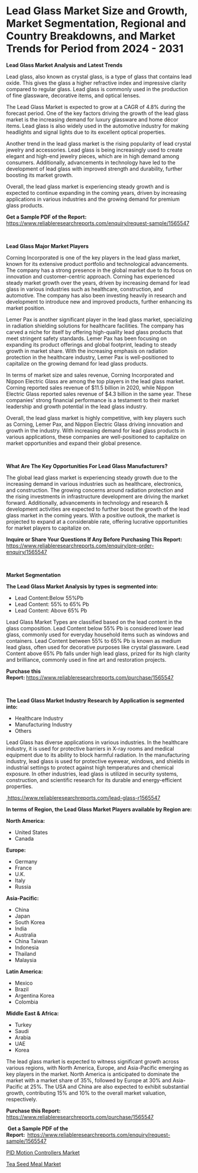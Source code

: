 <p><h1>Lead Glass Market Size and Growth, Market Segmentation, Regional and Country Breakdowns, and Market Trends for Period from 2024 -  2031</h1></p><p><strong>Lead Glass Market Analysis and Latest Trends</strong></p>
<p><p>Lead glass, also known as crystal glass, is a type of glass that contains lead oxide. This gives the glass a higher refractive index and impressive clarity compared to regular glass. Lead glass is commonly used in the production of fine glassware, decorative items, and optical lenses.</p><p>The Lead Glass Market is expected to grow at a CAGR of 4.8% during the forecast period. One of the key factors driving the growth of the lead glass market is the increasing demand for luxury glassware and home décor items. Lead glass is also widely used in the automotive industry for making headlights and signal lights due to its excellent optical properties.</p><p>Another trend in the lead glass market is the rising popularity of lead crystal jewelry and accessories. Lead glass is being increasingly used to create elegant and high-end jewelry pieces, which are in high demand among consumers. Additionally, advancements in technology have led to the development of lead glass with improved strength and durability, further boosting its market growth.</p><p>Overall, the lead glass market is experiencing steady growth and is expected to continue expanding in the coming years, driven by increasing applications in various industries and the growing demand for premium glass products.</p></p>
<p><strong>Get a Sample PDF of the Report:&nbsp;</strong> <a href="https://www.reliableresearchreports.com/enquiry/request-sample/1565547">https://www.reliableresearchreports.com/enquiry/request-sample/1565547</a></p>
<p>&nbsp;</p>
<p><strong>Lead Glass Major Market Players</strong></p>
<p><p>Corning Incorporated is one of the key players in the lead glass market, known for its extensive product portfolio and technological advancements. The company has a strong presence in the global market due to its focus on innovation and customer-centric approach. Corning has experienced steady market growth over the years, driven by increasing demand for lead glass in various industries such as healthcare, construction, and automotive. The company has also been investing heavily in research and development to introduce new and improved products, further enhancing its market position.</p><p>Lemer Pax is another significant player in the lead glass market, specializing in radiation shielding solutions for healthcare facilities. The company has carved a niche for itself by offering high-quality lead glass products that meet stringent safety standards. Lemer Pax has been focusing on expanding its product offerings and global footprint, leading to steady growth in market share. With the increasing emphasis on radiation protection in the healthcare industry, Lemer Pax is well-positioned to capitalize on the growing demand for lead glass products.</p><p>In terms of market size and sales revenue, Corning Incorporated and Nippon Electric Glass are among the top players in the lead glass market. Corning reported sales revenue of $11.5 billion in 2020, while Nippon Electric Glass reported sales revenue of $4.3 billion in the same year. These companies’ strong financial performance is a testament to their market leadership and growth potential in the lead glass industry.</p><p>Overall, the lead glass market is highly competitive, with key players such as Corning, Lemer Pax, and Nippon Electric Glass driving innovation and growth in the industry. With increasing demand for lead glass products in various applications, these companies are well-positioned to capitalize on market opportunities and expand their global presence.</p></p>
<p>&nbsp;</p>
<p><strong>What Are The Key Opportunities For Lead Glass Manufacturers?</strong></p>
<p><p>The global lead glass market is experiencing steady growth due to the increasing demand in various industries such as healthcare, electronics, and construction. The growing concerns around radiation protection and the rising investments in infrastructure development are driving the market forward. Additionally, advancements in technology and research & development activities are expected to further boost the growth of the lead glass market in the coming years. With a positive outlook, the market is projected to expand at a considerable rate, offering lucrative opportunities for market players to capitalize on.</p></p>
<p><strong>Inquire or Share Your Questions If Any Before Purchasing This Report:</strong> <a href="https://www.reliableresearchreports.com/enquiry/pre-order-enquiry/1565547">https://www.reliableresearchreports.com/enquiry/pre-order-enquiry/1565547</a></p>
<p>&nbsp;</p>
<p><strong>Market Segmentation</strong></p>
<p><strong>The Lead Glass Market Analysis by types is segmented into:</strong></p>
<p><ul><li>Lead Content:Below 55%Pb</li><li>Lead Content: 55% to 65% Pb</li><li>Lead Content: Above 65% Pb</li></ul></p>
<p><p>Lead Glass Market Types are classified based on the lead content in the glass composition. Lead Content below 55% Pb is considered lower lead glass, commonly used for everyday household items such as windows and containers. Lead Content between 55% to 65% Pb is known as medium lead glass, often used for decorative purposes like crystal glassware. Lead Content above 65% Pb falls under high lead glass, prized for its high clarity and brilliance, commonly used in fine art and restoration projects.</p></p>
<p><strong>Purchase this Report:&nbsp;</strong><a href="https://www.reliableresearchreports.com/purchase/1565547">https://www.reliableresearchreports.com/purchase/1565547</a></p>
<p>&nbsp;</p>
<p><strong>The Lead Glass Market Industry Research by Application is segmented into:</strong></p>
<p><ul><li>Healthcare Industry</li><li>Manufacturing Industry</li><li>Others</li></ul></p>
<p><p>Lead Glass has diverse applications in various industries. In the healthcare industry, it is used for protective barriers in X-ray rooms and medical equipment due to its ability to block harmful radiation. In the manufacturing industry, lead glass is used for protective eyewear, windows, and shields in industrial settings to protect against high temperatures and chemical exposure. In other industries, lead glass is utilized in security systems, construction, and scientific research for its durable and energy-efficient properties.</p></p>
<p><a href="https://www.reliableresearchreports.com/lead-glass-r1565547">&nbsp;https://www.reliableresearchreports.com/lead-glass-r1565547</a></p>
<p><strong>In terms of Region, the Lead Glass Market Players available by Region are:</strong></p>
<p>
    <p> <strong> North America: </strong>
        <ul>
            <li>United States</li>
            <li>Canada</li>
        </ul>
        </p> 
    <p> <strong> Europe: </strong>
        <ul>
            <li>Germany</li>
            <li>France</li>
            <li>U.K.</li>
            <li>Italy</li>
            <li>Russia</li>
        </ul>
        </p> 
    <p> <strong> Asia-Pacific: </strong>
        <ul>
            <li>China</li>
            <li>Japan</li>
            <li>South Korea</li>
            <li>India</li>
            <li>Australia</li>
            <li>China Taiwan</li>
            <li>Indonesia</li>
            <li>Thailand</li>
            <li>Malaysia</li>
        </ul>
        </p> 
    <p> <strong> Latin America: </strong>
        <ul>
            <li>Mexico</li>
            <li>Brazil</li>
            <li>Argentina Korea</li>
            <li>Colombia</li>
        </ul>
        </p> 
    <p> <strong> Middle East & Africa: </strong>
        <ul>
            <li>Turkey</li>
            <li>Saudi</li>
            <li>Arabia</li>
            <li>UAE</li>
            <li>Korea</li>
        </ul>
    </p>
    </p>
<p><p>The lead glass market is expected to witness significant growth across various regions, with North America, Europe, and Asia-Pacific emerging as key players in the market. North America is anticipated to dominate the market with a market share of 35%, followed by Europe at 30% and Asia-Pacific at 25%. The USA and China are also expected to exhibit substantial growth, contributing 15% and 10% to the overall market valuation, respectively.</p></p>
<p><strong>Purchase this Report: </strong><a href="https://www.reliableresearchreports.com/purchase/1565547">https://www.reliableresearchreports.com/purchase/1565547</a></p>
<p>&nbsp;<strong>Get a Sample PDF of the Report:&nbsp;&nbsp;</strong><a href="https://www.reliableresearchreports.com/enquiry/request-sample/1565547">https://www.reliableresearchreports.com/enquiry/request-sample/1565547</a></p>
<p><strong></strong></p>
<p><p><a href="https://github.com/NorbertYates/Market-Research-Report-List-6/blob/main/pid-motion-controllers-market.md">PID Motion Controllers Market</a></p><p><a href="https://medium.com/@lavernacole31/tea-seed-meal-market-analysis-report-global-insights-by-region-type-tea-seed-meal-without-a84da3a92c52">Tea Seed Meal Market</a></p></p>